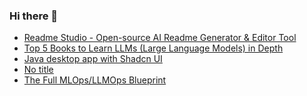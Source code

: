 ### Hi there 👋

<!-- daily.dev BOOKMARKS:START -->
- [Readme Studio - Open-source AI Readme Generator &amp; Editor Tool](https://app.daily.dev/posts/vDhss098J?utm_source=rss&utm_medium=bookmarks&utm_campaign=PnGboN99PhXCxFrWGGg2C)
- [Top 5 Books to Learn LLMs &lpar;Large Language Models&rpar; in Depth](https://app.daily.dev/posts/3ph2w8huL?utm_source=rss&utm_medium=bookmarks&utm_campaign=PnGboN99PhXCxFrWGGg2C)
- [Java desktop app with Shadcn UI](https://app.daily.dev/posts/tWcqbLBFl?utm_source=rss&utm_medium=bookmarks&utm_campaign=PnGboN99PhXCxFrWGGg2C)
- [No title](https://app.daily.dev/posts/PdXyIGwgi?utm_source=rss&utm_medium=bookmarks&utm_campaign=PnGboN99PhXCxFrWGGg2C)
- [The Full MLOps/LLMOps Blueprint](https://app.daily.dev/posts/EfNHkSEDQ?utm_source=rss&utm_medium=bookmarks&utm_campaign=PnGboN99PhXCxFrWGGg2C)
<!-- daily.dev BOOKMARKS:END -->

<!--
**dinesh4monto/dinesh4monto** is a ✨ _special_ ✨ repository because its `README.md` (this file) appears on your GitHub profile.

Here are some ideas to get you started:

- 🔭 I’m currently working on ...
- 🌱 I’m currently learning ...
- 👯 I’m looking to collaborate on ...
- 🤔 I’m looking for help with ...
- 💬 Ask me about ...
- 📫 How to reach me: ...
- 😄 Pronouns: ...
- ⚡ Fun fact: ...
-->
